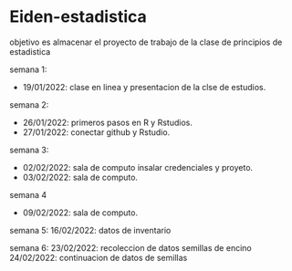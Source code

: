 # Eiden-estadistica
objetivo es almacenar el proyecto de trabajo de la clase de principios de estadistica 

semana 1:
+ 19/01/2022: clase en linea y presentacion de la clse de estudios.

semana 2:
+ 26/01/2022: primeros pasos en R y Rstudios.
+ 27/01/2022: conectar github y Rstudio.

semana 3:
+ 02/02/2022: sala de computo insalar credenciales y proyeto.
+ 03/02/2022: sala de computo. 

semana 4
+ 09/02/2022: sala de computo. 


semana 5:
16/02/2022: datos de inventario 

semana 6: 
23/02/2022: recoleccion de datos semillas de encino 
24/02/2022: continuacion de datos de semillas